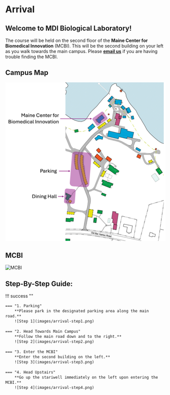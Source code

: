# Arrival 

## Welcome to MDI Biological Laboratory!

The course will be held on the second floor of the **Maine Center for Biomedical Innovation** (MCBI). This will be the second building on your left as you walk towards the main campus. Please [**email us**](mailto:CGDS@mdibl.org) if you are having trouble finding the MCBI. 

## Campus Map
![MDIBL Map](images/MDIBLmap.png)

## MCBI 
![MCBI](images/MCBI.jpeg)

## Step-By-Step Guide: 

!!! success ""

    === "1. Parking"
        **Please park in the designated parking area along the main road.**
        ![Step 1](images/arrival-step1.png)

    === "2. Head Towards Main Campus"
        **Follow the main road down and to the right.**
        ![Step 2](images/arrival-step2.png)

    === "3. Enter the MCBI"
        **Enter the second building on the left.**
        ![Step 3](images/arrival-step3.png)

    === "4. Head Upstairs"
        **Go up the stariwell immediately on the left upon entering the MCBI.**
        ![Step 4](images/arrival-step4.png)


